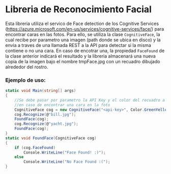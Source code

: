 # Libreria de Reconocimiento Facial
Esta libreria utiliza el servico de Face detection de los Cognitive Services (https://azure.microsoft.com/en-us/services/cognitive-services/face/) para encontrar caras en las fotos.
Para ello, se utiliza la clase ```CognitiveFace```, la cual recibe por parametro una imagen (path donde se ubica en disco) y la envia a traves de una llamada REST a la API para detectar si la misma contiene o no una cara. 
En caso de encotrar una, la propiedad ```FaceFound``` de la clase anterior indicará el resultado y la libreria almacenará una nueva copia de la imagen bajo el nombre tmpFace.jpg con un recuadro dibujado alrededor del rostro.

### Ejemplo de uso:
```c#
static void Main(string[] args)
{
    //Se debe pasar por parametro la API Key y el color del recuadro a dibujar 
    //en caso de encontrar una cara en la foto
    CognitiveFace cog = new CognitiveFace("<api-key>", Color.GreenYellow);
    cog.Recognize(@"bill.jpg");
    FoundFace(cog);
    cog.Recognize(@"yacht.jpg");
    FoundFace(cog);
}
static void FoundFace(CognitiveFace cog)
{
    if (cog.FaceFound)
        Console.WriteLine("Face Found! :)");
    else
        Console.WriteLine("No Face Found :(");
} 
```